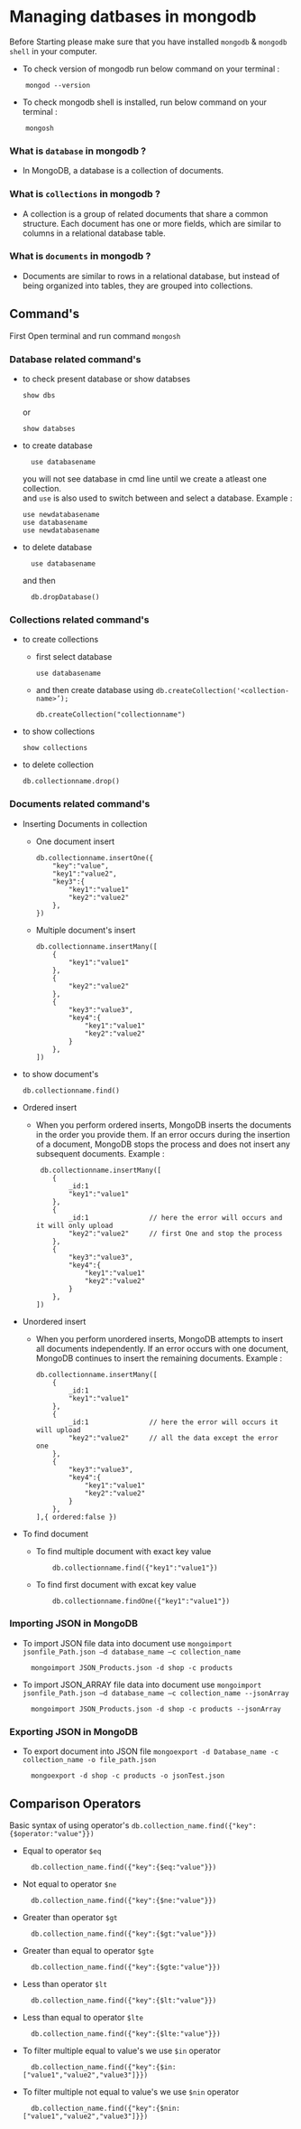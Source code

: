 # Managing datbases in mongodb

Before Starting please make sure that you have installed `mongodb` & `mongodb shell` in your computer. </br>

- To check version of mongodb run below command on your terminal :

```
    mongod --version
```

- To check mongodb shell is installed, run below command on your terminal :

```
    mongosh
```

### What is `database` in mongodb ?

- In MongoDB, a database is a collection of documents.

### What is `collections` in mongodb ?

- A collection is a group of related documents that share a common structure. Each document has one or more fields, which are similar to columns in a relational database table.

### What is `documents` in mongodb ?

- Documents are similar to rows in a relational database, but instead of being organized into tables, they are grouped into collections.

## Command's

First Open terminal and run command `mongosh`

### Database related command's

- to check present database or show databses

  ```
  show dbs
  ```

  or

  ```
  show databses
  ```

- to create database

  ```
    use databasename
  ```

  you will not see database in cmd line until we create a atleast one collection.</br>
  and `use` is also used to switch between and select a database. Example :

  ```
  use newdatabasename
  use databasename
  use newdatabasename
  ```

- to delete database

  ```
    use databasename
  ```

  and then

  ```
    db.dropDatabase()
  ```

### Collections related command's

- to create collections

  - first select database

    ```
    use databasename
    ```

  - and then create database using `db.createCollection('<collection-name>’);`
    ```
    db.createCollection("collectionname")
    ```

- to show collections

  ```
  show collections
  ```

- to delete collection
  ```
  db.collectionname.drop()
  ```

### Documents related command's

- Inserting Documents in collection

  - One document insert

    ```
    db.collectionname.insertOne({
        "key":"value",
        "key1":"value2",
        "key3":{
            "key1":"value1"
            "key2":"value2"
        },
    })
    ```

  - Multiple document's insert

    ```
    db.collectionname.insertMany([
        {
            "key1":"value1"
        },
        {
            "key2":"value2"
        },
        {
            "key3":"value3",
            "key4":{
                "key1":"value1"
                "key2":"value2"
            }
        },
    ])
    ```

- to show document's

  ```
  db.collectionname.find()
  ```

- Ordered insert

  - When you perform ordered inserts, MongoDB inserts the documents in the order you provide them. If an error occurs during the insertion of a document, MongoDB stops the process and does not insert any subsequent documents. Example :

    ```
     db.collectionname.insertMany([
        {
            _id:1
            "key1":"value1"
        },
        {
            _id:1               // here the error will occurs and it will only upload
            "key2":"value2"     // first One and stop the process
        },
        {
            "key3":"value3",
            "key4":{
                "key1":"value1"
                "key2":"value2"
            }
        },
    ])
    ```

- Unordered insert

  - When you perform unordered inserts, MongoDB attempts to insert all documents independently. If an error occurs with one document, MongoDB continues to insert the remaining documents. Example :

    ```
    db.collectionname.insertMany([
        {
            _id:1
            "key1":"value1"
        },
        {
            _id:1               // here the error will occurs it will upload
            "key2":"value2"     // all the data except the error one
        },
        {
            "key3":"value3",
            "key4":{
                "key1":"value1"
                "key2":"value2"
            }
        },
    ],{ ordered:false })
    ```

- To find document

  - To find multiple document with exact key value
    ```
        db.collectionname.find({"key1":"value1"})
    ```
  - To find first document with excat key value
    ```
        db.collectionname.findOne({"key1":"value1"})
    ```

### Importing JSON in MongoDB

- To import JSON file data into document use `mongoimport jsonfile_Path.json –d database_name –c collection_name`

  ```
    mongoimport JSON_Products.json -d shop -c products
  ```

- To import JSON_ARRAY file data into document use `mongoimport jsonfile_Path.json –d database_name –c collection_name --jsonArray`

  ```
    mongoimport JSON_Products.json -d shop -c products --jsonArray
  ```

### Exporting JSON in MongoDB

- To export document into JSON file `mongoexport -d Database_name -c collection_name -o file_path.json`

  ```
    mongoexport -d shop -c products -o jsonTest.json
  ```

## Comparison Operators

Basic syntax of using operator's `db.collection_name.find({"key":{$operator:"value"}}) `

- Equal to operator `$eq`

  ```
    db.collection_name.find({"key":{$eq:"value"}})
  ```

- Not equal to operator `$ne`

  ```
    db.collection_name.find({"key":{$ne:"value"}})
  ```

- Greater than operator `$gt`

  ```
    db.collection_name.find({"key":{$gt:"value"}})
  ```

- Greater than equal to operator `$gte`

  ```
    db.collection_name.find({"key":{$gte:"value"}})
  ```

- Less than operator `$lt`

  ```
    db.collection_name.find({"key":{$lt:"value"}})
  ```

- Less than equal to operator `$lte`

  ```
    db.collection_name.find({"key":{$lte:"value"}})
  ```

- To filter multiple equal to value's we use `$in` operator

  ```
    db.collection_name.find({"key":{$in:["value1","value2","value3"]}})
  ```

- To filter multiple not equal to value's we use `$nin` operator

  ```
    db.collection_name.find({"key":{$nin:["value1","value2","value3"]}})
  ```
